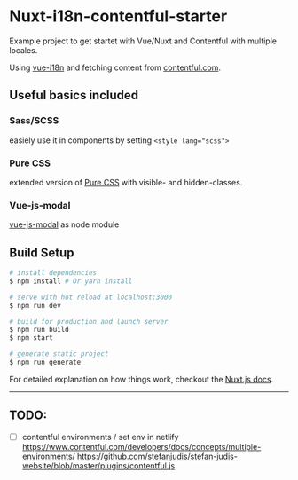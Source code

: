 # Nuxt-i18n-contentful-starter

Example project to get startet with Vue/Nuxt and Contentful with multiple locales.

Using [vue-i18n](https://github.com/kazupon/vue-i18n) and fetching content from [contentful.com](https://www.contentful.com/).



## Useful basics included

### Sass/SCSS
easiely use it in components by setting `<style lang="scss">`

### Pure CSS
extended version of [Pure CSS](http://purecss.io) with visible- and hidden-classes. 

### Vue-js-modal
[vue-js-modal](https://www.npmjs.com/package/vue-js-modal) as node module 


## Build Setup

``` bash
# install dependencies
$ npm install # Or yarn install

# serve with hot reload at localhost:3000
$ npm run dev

# build for production and launch server
$ npm run build
$ npm start

# generate static project
$ npm run generate
```

For detailed explanation on how things work, checkout the [Nuxt.js docs](https://github.com/nuxt/nuxt.js).


---

## TODO:

- [ ] contentful environments / set env in netlify
      https://www.contentful.com/developers/docs/concepts/multiple-environments/
      https://github.com/stefanjudis/stefan-judis-website/blob/master/plugins/contentful.js
